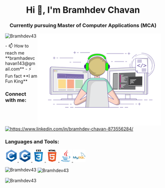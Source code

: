 <h1 align="center">Hi 👋, I'm Bramhdev Chavan</h1>
<h3 align="center">Currently pursuing Master of Computer Applications (MCA)</h3>
<img align="right" alt="Coding" width="400" src="https://raw.githubusercontent.com/devSouvik/devSouvik/master/gif3.gif">
<!-- <img align="right" alt="coding" width="400" border-radius="10" src="https://user-images.githubusercontent.com/55389276/140866485-8fb1c876-9a8f-4d6a-98dc-08c4981eaf70.gif"> -->
<p align="left"> <img src="https://komarev.com/ghpvc/?username=Bramhdev43&label=Profile%20views&color=0e75b6&style=flat" alt="Bramhdev43" /> </p>
- 📫 How to reach me **bramhadevchavan143@gmail.com**
- ⚡ Fun fact **I am Fun King**
<h3 align="left">Connect with me:</h3>
<p align="left">
<a href="https://linkedin.com/in/https://www.linkedin.com/in/bramhdev-chavan-873556284//" target="blank"><img align="center" src="https://raw.githubusercontent.com/rahuldkjain/github-profile-readme-generator/master/src/images/icons/Social/linked-in-alt.svg" alt="https://www.linkedin.com/in/bramhdev-chavan-873556284/" height="30" width="40" /></a>
</p>
<h3 align="left">Languages and Tools:</h3>
<p align="left">  <a href="https://www.cprogramming.com/" target="_blank" rel="noreferrer"> <img src="https://raw.githubusercontent.com/devicons/devicon/master/icons/c/c-original.svg" alt="c" width="40" height="40"/> </a> <a href="https://www.w3schools.com/cpp/" target="_blank" rel="noreferrer"> <img src="https://raw.githubusercontent.com/devicons/devicon/master/icons/cplusplus/cplusplus-original.svg" alt="cplusplus" width="40" height="40"/> </a> <a href="https://www.w3schools.com/css/" target="_blank" rel="noreferrer"> <img src="https://raw.githubusercontent.com/devicons/devicon/master/icons/css3/css3-original-wordmark.svg" alt="css3" width="40" height="40"/> </a>  <a href="https://www.w3.org/html/" target="_blank" rel="noreferrer"> <img src="https://raw.githubusercontent.com/devicons/devicon/master/icons/html5/html5-original-wordmark.svg" alt="html5" width="40" height="40"/> </a> <a href="https://www.java.com" target="_blank" rel="noreferrer"> <img src="https://raw.githubusercontent.com/devicons/devicon/master/icons/java/java-original.svg" alt="java" width="40" height="40"/> </a>  <a href="https://www.mysql.com/" target="_blank" rel="noreferrer"> <img src="https://raw.githubusercontent.com/devicons/devicon/master/icons/mysql/mysql-original-wordmark.svg" alt="mysql" width="40" height="40"/> </a> </p>
<p><img align="left" src="https://github-readme-stats.vercel.app/api/top-langs?username=Bramhdev43&show_icons=true&locale=en&layout=compact" alt="Bramhdev43" /></p>
<p>&nbsp;<img align="center" src="https://github-readme-stats.vercel.app/api?username=Bramhdev43&show_icons=true&locale=en" alt="Bramhdev43" /></p>
<p><img align="center" src="https://github-readme-streak-stats.herokuapp.com/?user=Bramhdev43&" alt="Bramhdev43" /></p>
